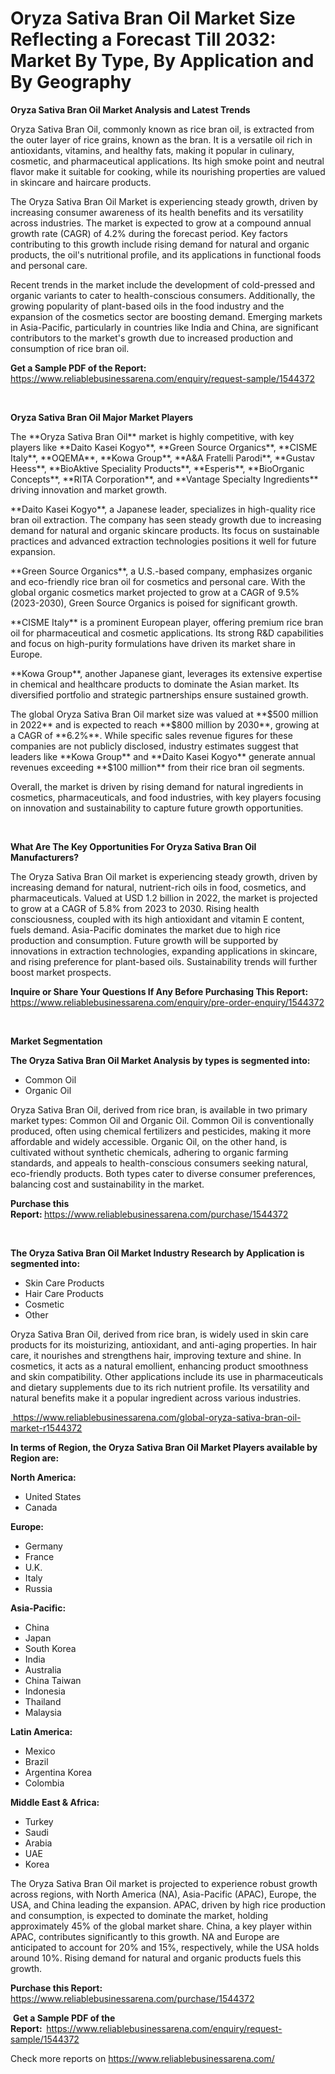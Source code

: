 <p><h1>Oryza Sativa Bran Oil Market Size Reflecting a Forecast Till 2032: Market By Type, By Application and By Geography</h1></p><p><strong>Oryza Sativa Bran Oil Market Analysis and Latest Trends</strong></p>
<p><p>Oryza Sativa Bran Oil, commonly known as rice bran oil, is extracted from the outer layer of rice grains, known as the bran. It is a versatile oil rich in antioxidants, vitamins, and healthy fats, making it popular in culinary, cosmetic, and pharmaceutical applications. Its high smoke point and neutral flavor make it suitable for cooking, while its nourishing properties are valued in skincare and haircare products.</p><p>The Oryza Sativa Bran Oil Market is experiencing steady growth, driven by increasing consumer awareness of its health benefits and its versatility across industries. The market is expected to grow at a compound annual growth rate (CAGR) of 4.2% during the forecast period. Key factors contributing to this growth include rising demand for natural and organic products, the oil's nutritional profile, and its applications in functional foods and personal care.</p><p>Recent trends in the market include the development of cold-pressed and organic variants to cater to health-conscious consumers. Additionally, the growing popularity of plant-based oils in the food industry and the expansion of the cosmetics sector are boosting demand. Emerging markets in Asia-Pacific, particularly in countries like India and China, are significant contributors to the market's growth due to increased production and consumption of rice bran oil.</p></p>
<p><strong>Get a Sample PDF of the Report:&nbsp;</strong> <a href="https://www.reliablebusinessarena.com/enquiry/request-sample/1544372?utm_campaign=1841&utm_medium=2&utm_source=Github&utm_content=ia&utm_term=26012025&utm_id=oryza-sativa-bran-oil">https://www.reliablebusinessarena.com/enquiry/request-sample/1544372</a></p>
<p>&nbsp;</p>
<p><strong>Oryza Sativa Bran Oil Major Market Players</strong></p>
<p><p>The **Oryza Sativa Bran Oil** market is highly competitive, with key players like **Daito Kasei Kogyo**, **Green Source Organics**, **CISME Italy**, **OQEMA**, **Kowa Group**, **A&A Fratelli Parodi**, **Gustav Heess**, **BioAktive Speciality Products**, **Esperis**, **BioOrganic Concepts**, **RITA Corporation**, and **Vantage Specialty Ingredients** driving innovation and market growth.  </p><p>**Daito Kasei Kogyo**, a Japanese leader, specializes in high-quality rice bran oil extraction. The company has seen steady growth due to increasing demand for natural and organic skincare products. Its focus on sustainable practices and advanced extraction technologies positions it well for future expansion.  </p><p>**Green Source Organics**, a U.S.-based company, emphasizes organic and eco-friendly rice bran oil for cosmetics and personal care. With the global organic cosmetics market projected to grow at a CAGR of 9.5% (2023-2030), Green Source Organics is poised for significant growth.  </p><p>**CISME Italy** is a prominent European player, offering premium rice bran oil for pharmaceutical and cosmetic applications. Its strong R&D capabilities and focus on high-purity formulations have driven its market share in Europe.  </p><p>**Kowa Group**, another Japanese giant, leverages its extensive expertise in chemical and healthcare products to dominate the Asian market. Its diversified portfolio and strategic partnerships ensure sustained growth.  </p><p>The global Oryza Sativa Bran Oil market size was valued at **$500 million in 2022** and is expected to reach **$800 million by 2030**, growing at a CAGR of **6.2%**. While specific sales revenue figures for these companies are not publicly disclosed, industry estimates suggest that leaders like **Kowa Group** and **Daito Kasei Kogyo** generate annual revenues exceeding **$100 million** from their rice bran oil segments.  </p><p>Overall, the market is driven by rising demand for natural ingredients in cosmetics, pharmaceuticals, and food industries, with key players focusing on innovation and sustainability to capture future growth opportunities.</p></p>
<p>&nbsp;</p>
<p><strong>What Are The Key Opportunities For Oryza Sativa Bran Oil Manufacturers?</strong></p>
<p><p>The Oryza Sativa Bran Oil market is experiencing steady growth, driven by increasing demand for natural, nutrient-rich oils in food, cosmetics, and pharmaceuticals. Valued at USD 1.2 billion in 2022, the market is projected to grow at a CAGR of 5.8% from 2023 to 2030. Rising health consciousness, coupled with its high antioxidant and vitamin E content, fuels demand. Asia-Pacific dominates the market due to high rice production and consumption. Future growth will be supported by innovations in extraction technologies, expanding applications in skincare, and rising preference for plant-based oils. Sustainability trends will further boost market prospects.</p></p>
<p><strong>Inquire or Share Your Questions If Any Before Purchasing This Report:</strong> <a href="https://www.reliablebusinessarena.com/enquiry/pre-order-enquiry/1544372?utm_campaign=1841&utm_medium=2&utm_source=Github&utm_content=ia&utm_term=26012025&utm_id=oryza-sativa-bran-oil">https://www.reliablebusinessarena.com/enquiry/pre-order-enquiry/1544372</a></p>
<p>&nbsp;</p>
<p><strong>Market Segmentation</strong></p>
<p><strong>The Oryza Sativa Bran Oil Market Analysis by types is segmented into:</strong></p>
<p><ul><li>Common Oil</li><li>Organic Oil</li></ul></p>
<p><p>Oryza Sativa Bran Oil, derived from rice bran, is available in two primary market types: Common Oil and Organic Oil. Common Oil is conventionally produced, often using chemical fertilizers and pesticides, making it more affordable and widely accessible. Organic Oil, on the other hand, is cultivated without synthetic chemicals, adhering to organic farming standards, and appeals to health-conscious consumers seeking natural, eco-friendly products. Both types cater to diverse consumer preferences, balancing cost and sustainability in the market.</p></p>
<p><strong>Purchase this Report:&nbsp;</strong><a href="https://www.reliablebusinessarena.com/purchase/1544372?utm_campaign=1841&utm_medium=2&utm_source=Github&utm_content=ia&utm_term=26012025&utm_id=oryza-sativa-bran-oil">https://www.reliablebusinessarena.com/purchase/1544372</a></p>
<p>&nbsp;</p>
<p><strong>The Oryza Sativa Bran Oil Market Industry Research by Application is segmented into:</strong></p>
<p><ul><li>Skin Care Products</li><li>Hair Care Products</li><li>Cosmetic</li><li>Other</li></ul></p>
<p><p>Oryza Sativa Bran Oil, derived from rice bran, is widely used in skin care products for its moisturizing, antioxidant, and anti-aging properties. In hair care, it nourishes and strengthens hair, improving texture and shine. In cosmetics, it acts as a natural emollient, enhancing product smoothness and skin compatibility. Other applications include its use in pharmaceuticals and dietary supplements due to its rich nutrient profile. Its versatility and natural benefits make it a popular ingredient across various industries.</p></p>
<p><a href="https://www.reliablebusinessarena.com/global-oryza-sativa-bran-oil-market-r1544372?utm_campaign=1841&utm_medium=2&utm_source=Github&utm_content=ia&utm_term=26012025&utm_id=oryza-sativa-bran-oil">&nbsp;https://www.reliablebusinessarena.com/global-oryza-sativa-bran-oil-market-r1544372</a></p>
<p><strong>In terms of Region, the Oryza Sativa Bran Oil Market Players available by Region are:</strong></p>
<p>
    <p> <strong> North America: </strong>
        <ul>
            <li>United States</li>
            <li>Canada</li>
        </ul>
        </p> 
    <p> <strong> Europe: </strong>
        <ul>
            <li>Germany</li>
            <li>France</li>
            <li>U.K.</li>
            <li>Italy</li>
            <li>Russia</li>
        </ul>
        </p> 
    <p> <strong> Asia-Pacific: </strong>
        <ul>
            <li>China</li>
            <li>Japan</li>
            <li>South Korea</li>
            <li>India</li>
            <li>Australia</li>
            <li>China Taiwan</li>
            <li>Indonesia</li>
            <li>Thailand</li>
            <li>Malaysia</li>
        </ul>
        </p> 
    <p> <strong> Latin America: </strong>
        <ul>
            <li>Mexico</li>
            <li>Brazil</li>
            <li>Argentina Korea</li>
            <li>Colombia</li>
        </ul>
        </p> 
    <p> <strong> Middle East & Africa: </strong>
        <ul>
            <li>Turkey</li>
            <li>Saudi</li>
            <li>Arabia</li>
            <li>UAE</li>
            <li>Korea</li>
        </ul>
    </p>
    </p>
<p><p>The Oryza Sativa Bran Oil market is projected to experience robust growth across regions, with North America (NA), Asia-Pacific (APAC), Europe, the USA, and China leading the expansion. APAC, driven by high rice production and consumption, is expected to dominate the market, holding approximately 45% of the global market share. China, a key player within APAC, contributes significantly to this growth. NA and Europe are anticipated to account for 20% and 15%, respectively, while the USA holds around 10%. Rising demand for natural and organic products fuels this growth.</p></p>
<p><strong>Purchase this Report: </strong><a href="https://www.reliablebusinessarena.com/purchase/1544372?utm_campaign=1841&utm_medium=2&utm_source=Github&utm_content=ia&utm_term=26012025&utm_id=oryza-sativa-bran-oil">https://www.reliablebusinessarena.com/purchase/1544372</a></p>
<p>&nbsp;<strong>Get a Sample PDF of the Report:&nbsp;&nbsp;</strong><a href="https://www.reliablebusinessarena.com/enquiry/request-sample/1544372?utm_campaign=1841&utm_medium=2&utm_source=Github&utm_content=ia&utm_term=26012025&utm_id=oryza-sativa-bran-oil">https://www.reliablebusinessarena.com/enquiry/request-sample/1544372</a></p>
<p><strong></strong></p>
<p>Check more reports on <a href="https://www.reliablebusinessarena.com/?utm_campaign=1841&utm_medium=2&utm_source=Github&utm_content=ia&utm_term=26012025&utm_id=oryza-sativa-bran-oil">https://www.reliablebusinessarena.com/</a></p>